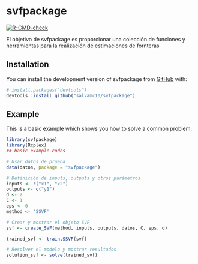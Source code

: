 # svfpackage

<!-- badges: start -->

[![R-CMD-check](https://github.com/salvamc10/svfpackage/actions/workflows/R-CMD-check.yaml/badge.svg)](https://github.com/salvamc10/svfpackage/actions/workflows/R-CMD-check.yaml)
<!-- badges: end -->

El objetivo de svfpackage es proporcionar una colección de funciones y herramientas para la realización de estimaciones de fornteras

## Installation

You can install the development version of svfpackage from [GitHub](https://github.com/) with:

``` r
# install.packages("devtools")
devtools::install_github("salvamc10/svfpackage")
```

## Example

This is a basic example which shows you how to solve a common problem:

``` r
library(svfpackage)
library(Rcplex)
## basic example codes

# Usar datos de prueba
data(datos, package = "svfpackage")

# Definición de inputs, outputs y otros parámetros
inputs <- c("x1", "x2")
outputs <- c("y1")
d <- 2
C <- 1
eps <- 0
method <- 'SSVF'

# Crear y mostrar el objeto SVF
svf <- create_SVF(method, inputs, outputs, datos, C, eps, d)

trained_svf <- train.SSVF(svf)

# Resolver el modelo y mostrar resultados
solution_svf <- solve(trained_svf)
```

